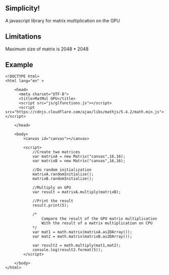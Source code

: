 Simplicity!
------------------------

A javascript library for matrix multiplication on the GPU

Limitations
------------------------

Maximum size of matrix is 2048 * 2048


Example
------------------------

~~~~~~~~~~~~~~~~~
<!DOCTYPE html>
<html lang="en" >

	<head>
	  <meta charset="UTF-8">
	  <title>MatMul GPU</title>
	  <script src="js/glfunctions.js"></script>
	  <script src="https://cdnjs.cloudflare.com/ajax/libs/mathjs/5.4.2/math.min.js"></script>
	  
	</head>

	<body>
		<canvas id="canvas"></canvas>
		
		<script>
			//Create two matrices 
			var matrixA = new Matrix("canvas",16,16);
			var matrixB = new Matrix("canvas",16,16);
			
			//Do random initialization
			matrixA.randomInitialize();
			matrixB.randomInitialize();
			
			//Multiply on GPU
			var result = matrixA.multiply(matrixB);
			
			//Print the result
			result.print(5);
			
			/*
				Compare the result of the GPU matrix multiplication
				With the result of a matrix multiplication on CPU
			*/
			var mat1 = math.matrix(matrixA.as2DArray());
			var mat2 = math.matrix(matrixB.as2DArray());
			
			var result2 = math.multiply(mat1,mat2);
			console.log(result2.format(5));
		</script>
		
	</body>
</html>
~~~~~~~~~~~~~~~~~